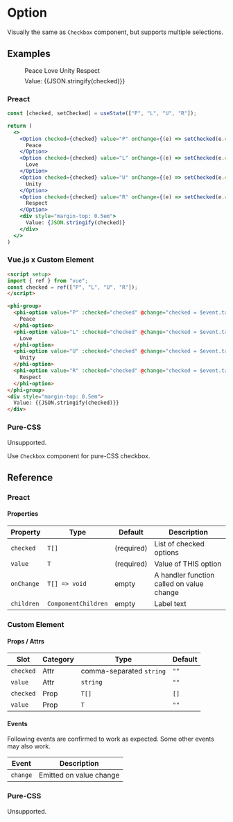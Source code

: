 # Option

Visually the same as `Checkbox` component, but supports multiple selections.

## Examples

<script setup>
import { ref } from "vue";
const checked = ref(["P", "L", "U", "R"]);
</script>

<figure>
  <phi-group>
    <phi-option value="P" :checked="checked" @change="checked = $event.target.checked">
      Peace
    </phi-option>
    <phi-option value="L" :checked="checked" @change="checked = $event.target.checked">
      Love
    </phi-option>
    <phi-option value="U" :checked="checked" @change="checked = $event.target.checked">
      Unity
    </phi-option>
    <phi-option value="R" :checked="checked" @change="checked = $event.target.checked">
      Respect
    </phi-option>
  </phi-group>
  <div style="margin-top: 0.5em">
    Value: {{JSON.stringify(checked)}}
  </div>
</figure>

### Preact

``` jsx
const [checked, setChecked] = useState(["P", "L", "U", "R"]);

return (
  <>
    <Option checked={checked} value="P" onChange={(e) => setChecked(e.currentTarget.value)}>
      Peace
    </Option>
    <Option checked={checked} value="L" onChange={(e) => setChecked(e.currentTarget.value)}>
      Love
    </Option>
    <Option checked={checked} value="U" onChange={(e) => setChecked(e.currentTarget.value)}>
      Unity
    </Option>
    <Option checked={checked} value="R" onChange={(e) => setChecked(e.currentTarget.value)}>
      Respect
    </Option>
    <div style="margin-top: 0.5em">
      Value: {JSON.stringify(checked)}
    </div>
  </>
)
```

### Vue.js x Custom Element

``` html
<script setup>
import { ref } from "vue";
const checked = ref(["P", "L", "U", "R"]);
</script>

<phi-group>
  <phi-option value="P" :checked="checked" @change="checked = $event.target.checked">
    Peace
  </phi-option>
  <phi-option value="L" :checked="checked" @change="checked = $event.target.checked">
    Love
  </phi-option>
  <phi-option value="U" :checked="checked" @change="checked = $event.target.checked">
    Unity
  </phi-option>
  <phi-option value="R" :checked="checked" @change="checked = $event.target.checked">
    Respect
  </phi-option>
</phi-group>
<div style="margin-top: 0.5em">
  Value: {{JSON.stringify(checked)}}
</div>
```

### Pure-CSS

Unsupported.

Use `Checkbox` component for pure-CSS checkbox.

## Reference
### Preact
#### Properties

| Property   | Type                | Default    | Description                               |
|------------|---------------------|------------|-------------------------------------------|
| `checked`  | `T[]`               | (required) | List of checked options                   |
| `value`    | `T`                 | (required) | Value of THIS option                      |
| `onChange` | `T[] => void`       | empty      | A handler function called on value change |
| `children` | `ComponentChildren` | empty      | Label text                                |

### Custom Element
#### Props / Attrs

| Slot      | Category | Type                     | Default |
|-----------|----------|--------------------------|---------|
| `checked` | Attr     | comma-separated `string` | `""`    |
| `value`   | Attr     | `string`                 | `""`    |
| `checked` | Prop     | `T[]`                    | `[]`    |
| `value`   | Prop     | `T`                      | `""`    |

#### Events

Following events are confirmed to work as expected. Some other events may also work.

| Event    | Description             |
|----------|-------------------------|
| `change` | Emitted on value change |

### Pure-CSS

Unsupported.
